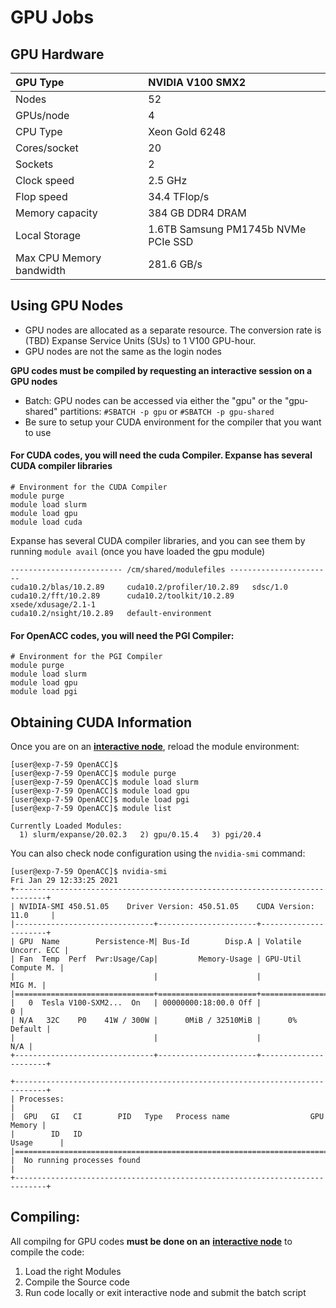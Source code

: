 # GPU Jobs

## GPU Hardware

| GPU Type | NVIDIA V100 SMX2 |
| :--- | :--- |
| Nodes | 52 |
| GPUs/node | 4 |
| CPU Type | Xeon Gold 6248 |
| Cores/socket | 20 |
| Sockets | 2 |
| Clock speed | 2.5 GHz |
| Flop speed | 34.4 TFlop/s |
| Memory capacity | 384 GB DDR4 DRAM |
| Local Storage | 1.6TB Samsung PM1745b NVMe PCIe SSD |
| Max CPU Memory bandwidth | 281.6 GB/s |

## Using GPU Nodes

* GPU nodes are allocated as a separate resource. The conversion rate is \(TBD\) Expanse Service Units \(SUs\) to 1 V100 GPU-hour.
* GPU nodes are not the same as the login nodes

**GPU codes must be compiled by requesting an interactive session on a GPU nodes**

* Batch: GPU nodes can be accessed via either the "gpu" or the "gpu-shared" partitions: `#SBATCH -p gpu` or `#SBATCH -p gpu-shared`
* Be sure to setup your CUDA environment for the compiler that you want to use   

#### For CUDA codes, you will need the cuda Compiler. Expanse has several CUDA compiler libraries

```text
# Environment for the CUDA Compiler
module purge
module load slurm
module load gpu
module load cuda
```

Expanse has several CUDA compiler libraries, and you can see them by running `module avail` \(once you have loaded the gpu module\)

```text
------------------------- /cm/shared/modulefiles -----------------------
cuda10.2/blas/10.2.89     cuda10.2/profiler/10.2.89   sdsc/1.0
cuda10.2/fft/10.2.89      cuda10.2/toolkit/10.2.89    xsede/xdusage/2.1-1
cuda10.2/nsight/10.2.89   default-environment
```

#### For OpenACC codes, you will need the PGI Compiler:

```text
# Environment for the PGI Compiler
module purge
module load slurm
module load gpu
module load pgi
```

## Obtaining CUDA Information

Once you are on an [**interactive node**](../#interactive-jobs), reload the module environment:

```text
[user@exp-7-59 OpenACC]$
[user@exp-7-59 OpenACC]$ module purge
[user@exp-7-59 OpenACC]$ module load slurm
[user@exp-7-59 OpenACC]$ module load gpu
[user@exp-7-59 OpenACC]$ module load pgi
[user@exp-7-59 OpenACC]$ module list

Currently Loaded Modules:
  1) slurm/expanse/20.02.3   2) gpu/0.15.4   3) pgi/20.4
```

You can also check node configuration using the `nvidia-smi` command:

```text
[user@exp-7-59 OpenACC]$ nvidia-smi
Fri Jan 29 12:33:25 2021       
+-----------------------------------------------------------------------------+
| NVIDIA-SMI 450.51.05    Driver Version: 450.51.05    CUDA Version: 11.0     |
|-------------------------------+----------------------+----------------------+
| GPU  Name        Persistence-M| Bus-Id        Disp.A | Volatile Uncorr. ECC |
| Fan  Temp  Perf  Pwr:Usage/Cap|         Memory-Usage | GPU-Util  Compute M. |
|                               |                      |               MIG M. |
|===============================+======================+======================|
|   0  Tesla V100-SXM2...  On   | 00000000:18:00.0 Off |                    0 |
| N/A   32C    P0    41W / 300W |      0MiB / 32510MiB |      0%      Default |
|                               |                      |                  N/A |
+-------------------------------+----------------------+----------------------+

+-----------------------------------------------------------------------------+
| Processes:                                                                  |
|  GPU   GI   CI        PID   Type   Process name                  GPU Memory |
|        ID   ID                                                   Usage      |
|=============================================================================|
|  No running processes found                                                 |
+-----------------------------------------------------------------------------+
```

## Compiling:

All compilng for GPU codes **must be done on an** [**interactive node**](../#interactive-jobs) to compile the code:

1. Load the right Modules
2. Compile the Source code
3. Run code locally or exit interactive node and submit the batch script

